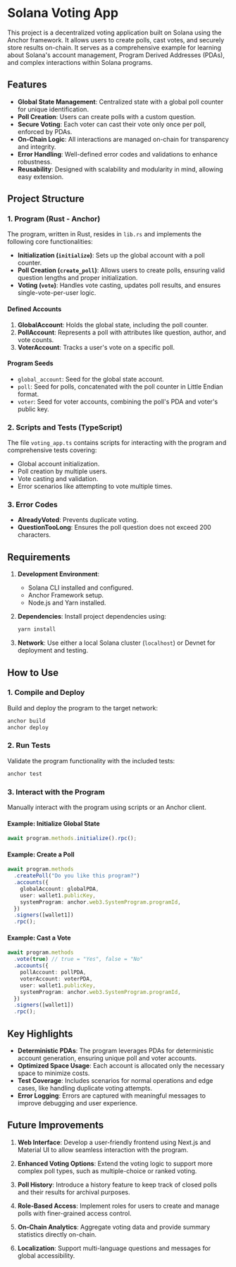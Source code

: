 
# Solana Voting App

This project is a decentralized voting application built on Solana using the Anchor framework. It allows users to create polls, cast votes, and securely store results on-chain. It serves as a comprehensive example for learning about Solana's account management, Program Derived Addresses (PDAs), and complex interactions within Solana programs.

## Features

- **Global State Management**: Centralized state with a global poll counter for unique identification.
- **Poll Creation**: Users can create polls with a custom question.
- **Secure Voting**: Each voter can cast their vote only once per poll, enforced by PDAs.
- **On-Chain Logic**: All interactions are managed on-chain for transparency and integrity.
- **Error Handling**: Well-defined error codes and validations to enhance robustness.
- **Reusability**: Designed with scalability and modularity in mind, allowing easy extension.

## Project Structure

### 1. Program (Rust - Anchor)

The program, written in Rust, resides in `lib.rs` and implements the following core functionalities:
- **Initialization (`initialize`)**: Sets up the global account with a poll counter.
- **Poll Creation (`create_poll`)**: Allows users to create polls, ensuring valid question lengths and proper initialization.
- **Voting (`vote`)**: Handles vote casting, updates poll results, and ensures single-vote-per-user logic.

#### Defined Accounts
1. **GlobalAccount**: Holds the global state, including the poll counter.
2. **PollAccount**: Represents a poll with attributes like question, author, and vote counts.
3. **VoterAccount**: Tracks a user's vote on a specific poll.

#### Program Seeds
- `global_account`: Seed for the global state account.
- `poll`: Seed for polls, concatenated with the poll counter in Little Endian format.
- `voter`: Seed for voter accounts, combining the poll's PDA and voter's public key.

### 2. Scripts and Tests (TypeScript)
The file `voting_app.ts` contains scripts for interacting with the program and comprehensive tests covering:
- Global account initialization.
- Poll creation by multiple users.
- Vote casting and validation.
- Error scenarios like attempting to vote multiple times.

### 3. Error Codes
- **AlreadyVoted**: Prevents duplicate voting.
- **QuestionTooLong**: Ensures the poll question does not exceed 200 characters.

## Requirements

1. **Development Environment**:
   - Solana CLI installed and configured.
   - Anchor Framework setup.
   - Node.js and Yarn installed.

2. **Dependencies**:
   Install project dependencies using:
   ```bash
   yarn install
   ```

3. **Network**:
   Use either a local Solana cluster (`localhost`) or Devnet for deployment and testing.

## How to Use

### 1. Compile and Deploy
Build and deploy the program to the target network:
```bash
anchor build
anchor deploy
```

### 2. Run Tests
Validate the program functionality with the included tests:
```bash
anchor test
```

### 3. Interact with the Program
Manually interact with the program using scripts or an Anchor client.

#### Example: Initialize Global State
```typescript
await program.methods.initialize().rpc();
```

#### Example: Create a Poll
```typescript
await program.methods
  .createPoll("Do you like this program?")
  .accounts({
    globalAccount: globalPDA,
    user: wallet1.publicKey,
    systemProgram: anchor.web3.SystemProgram.programId,
  })
  .signers([wallet1])
  .rpc();
```

#### Example: Cast a Vote
```typescript
await program.methods
  .vote(true) // true = "Yes", false = "No"
  .accounts({
    pollAccount: pollPDA,
    voterAccount: voterPDA,
    user: wallet1.publicKey,
    systemProgram: anchor.web3.SystemProgram.programId,
  })
  .signers([wallet1])
  .rpc();
```

## Key Highlights

- **Deterministic PDAs**: The program leverages PDAs for deterministic account generation, ensuring unique poll and voter accounts.
- **Optimized Space Usage**: Each account is allocated only the necessary space to minimize costs.
- **Test Coverage**: Includes scenarios for normal operations and edge cases, like handling duplicate voting attempts.
- **Error Logging**: Errors are captured with meaningful messages to improve debugging and user experience.

## Future Improvements

1. **Web Interface**:
   Develop a user-friendly frontend using Next.js and Material UI to allow seamless interaction with the program.
   
2. **Enhanced Voting Options**:
   Extend the voting logic to support more complex poll types, such as multiple-choice or ranked voting.

3. **Poll History**:
   Introduce a history feature to keep track of closed polls and their results for archival purposes.

4. **Role-Based Access**:
   Implement roles for users to create and manage polls with finer-grained access control.

5. **On-Chain Analytics**:
   Aggregate voting data and provide summary statistics directly on-chain.

6. **Localization**:
   Support multi-language questions and messages for global accessibility.
